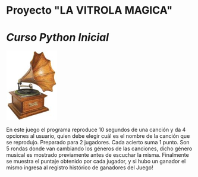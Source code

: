 # **Proyecto "LA VITROLA MAGICA"**
# _Curso Python Inicial_
![descripcion](/images/vitrola.jpg)

En este juego el programa reproduce 10 segundos de una canción y da 4 opciones al usuario, quien debe elegir cuál es el nombre de la canción que se reprodujo.
Preparado para 2 jugadores. Cada acierto suma 1 punto. Son 5 rondas donde van cambiando los géneros de las canciones, dicho género musical es mostrado previamente antes de escuchar la misma.
Finalmente se muestra el puntaje obtenido por cada jugador, y si hubo un ganador el mismo ingresa al registro histórico de ganadores del Juego!
